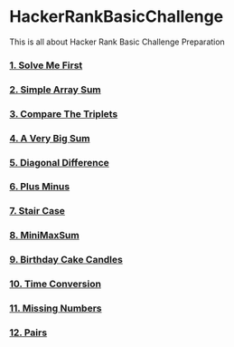 # HackerRankBasicChallenge
This is all about Hacker Rank Basic Challenge Preparation

<h3><a href="https://github.com/AvinandanBose/HackerRankBasicChallenge/tree/main/SolveMeFirst"> 1. Solve Me First </h3>
<h3><a href="https://github.com/AvinandanBose/HackerRankBasicChallenge/tree/main/SimpleArraySum"> 2. Simple Array Sum </h3>
<h3><a href="https://github.com/AvinandanBose/HackerRankBasicChallenge/tree/main/CompareTheTriplets"> 3. Compare The Triplets </h3>
<h3><a href="https://github.com/AvinandanBose/HackerRankBasicChallenge/tree/main/AVeryBigSum"> 4. A Very Big Sum </h3>
<h3><a href="https://github.com/AvinandanBose/HackerRankBasicChallenge/tree/main/DiagonalDifference"> 5. Diagonal Difference </h3>
<h3><a href="https://github.com/AvinandanBose/HackerRankBasicChallenge/tree/main/PlusMinus"> 6. Plus Minus </h3>
<h3><a href="https://github.com/AvinandanBose/HackerRankBasicChallenge/tree/main/StairCase"> 7. Stair Case </h3>
<h3><a href="https://github.com/AvinandanBose/HackerRankBasicChallenge/tree/main/MiniMaxSum"> 8. MiniMaxSum </h3>
<h3><a href="https://github.com/AvinandanBose/HackerRankBasicChallenge/tree/main/Birthday%20Cake%20Candles"> 9. Birthday Cake Candles </h3>
<h3><a href="https://github.com/AvinandanBose/HackerRankBasicChallenge/tree/main/Time%20Conversion"> 10. Time Conversion </h3>
<h3><a href="https://github.com/AvinandanBose/HackerRankBasicChallenge/tree/main/Missing%20Numbers"> 11. Missing Numbers </h3>
<h3><a href="https://github.com/AvinandanBose/HackerRankBasicChallenge/tree/main/Pairs"> 12. Pairs </h3>



